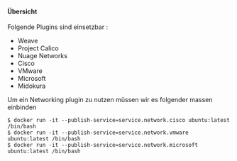 #### Übersicht
Folgende Plugins sind einsetzbar :

* Weave 
* Project Calico 
* Nuage Networks 
* Cisco 
* VMware 
* Microsoft 
* Midokura 

Um ein Networking plugin zu nutzen müssen wir es folgender massen einbinden 
```
$ docker run -it --publish-service=service.network.cisco ubuntu:latest /bin/bash
$ docker run -it --publish-service=service.network.vmware ubuntu:latest /bin/bash
$ docker run -it --publish-service=service.network.microsoft ubuntu:latest /bin/bash
```
